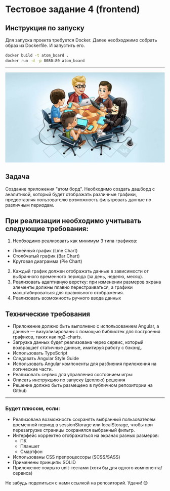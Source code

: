 # Тестовое задание 4 (frontend)

## Инструкция по запуску

Для запуска проекта требуется Docker. Далее необходжимо собрать образ из Dockerfile. И запустить его.

```bash
docker build -t atom_board .
docker run -d -p 8080:80 atom_board
```


----------------------------

![](case_4.png) 
## Задача
Создание приложения "атом борд".
Необходимо создать дашборд с аналитикой, который будет отображать различные графики, предоставляя пользователю возможность фильтровать данные по различным периодам.

## При реализации необходимо учитывать следующие требования:

1. Необходимо реализовать как минимум 3 типа графиков:
- Линейный график (Line Chart)
- Столбчатый график (Bar Chart)
- Круговая диаграмма (Pie Chart)

2. Каждый график должен отображать данные в зависимости от выбранного временного периода (за день, неделю, месяц).
3. Реализовать адаптивную верстку: при изменении размеров экрана элементы должны плавно перестраиваться, а графики масштабироваться для правильного отображения.
4. Реализовать возможность ручного ввода данных

## Технические требования

- Приложение должно быть выполнено с использованием Angular, а данные — визуализированы с помощью библиотек для построения графиков, таких как ng2-charts.
- Загрузка данных будет реализована через сервис, который возвращает статичные данные, имитируя работу с бэкэнд.
- Использовать TypeScript
- Следовать Angular Style Guide
- Использовать Angular компоненты для разбиения приложения на логические части.
- Реализовать сервис для управления состоянием игры:
- Описать инструкцию по запуску (деплою) решения
- Решение должно быть размещено в публичном репозитории на Github
---

### Будет плюсом, если:
- Реализована возможность сохранять выбранный пользователем временной период в sessionStorage или localStorage, чтобы при перезагрузке страницы сохранялся выбранный фильтр.
- Интерфейс корректно отображаться на экранах разных размеров:
    - ПК
    - Планшет
    - Смартфон
- Использованы CSS препроцессоры (SCSS/SASS)
- Применены принципы SOLID
- Приложение покрыто unit-тестами (хотя бы для одного компонента/сервиса)

Не забудь поделиться с нами ссылкой на репозиторий. Удачи! 😊